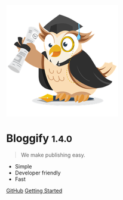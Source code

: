 ![logo](_media/beky.png)

# Bloggify <small>1.4.0</small>

> We make publishing easy.

 - Simple
 - Developer friendly
 - Fast

[GitHub](https://github.com/Bloggify/Bloggify/)
[Getting Started](#bloggify)
